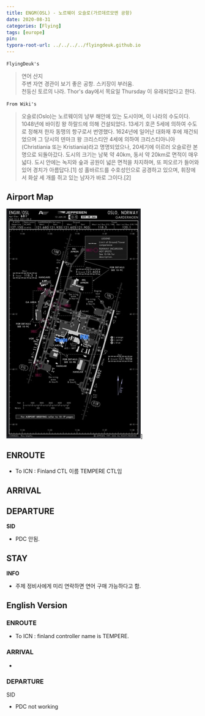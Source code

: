 ```yaml
---
title: ENGM(OSL) - 노르웨이 오슬로(가르데르모엔 공항)
date: 2020-08-31
categories: [Flying]
tags: [europe]
pin:
typora-root-url: ../../../../flyingdeuk.github.io
---
```


`FlyingDeuk's`
>연어 산지 <br>
주변 자연 경관이 보기 좋은 공항. 스키장이 부러움. <br>
천둥신 토르의 나라. Thor's day에서 목요일 Thursday 이 유래되었다고 한다.

`From Wiki's`
>오슬로(Oslo)는 노르웨이의 남부 해안에 있는 도시이며, 이 나라의 수도이다. 1048년에 바이킹 왕 하랄드에 의해 건설되었다. 13세기 호콘 5세에 의하여 수도로 정해져 한자 동맹의 항구로서 번영했다. 1624년에 일어난 대화재 후에 재건되었으며 그 당시의 덴마크 왕 크리스티안 4세에 의하여 크리스티아니아(Christiania 또는 Kristiania)라고 명명되었으나, 20세기에 이르러 오슬로란 본명으로 되돌아갔다. 도시의 크기는 남북 약 40km, 동서 약 20km로 면적이 매우 넓다. 도시 안에는 녹지와 숲과 공원이 넓은 면적을 차지하며, 또 피오르가 들어와 있어 경치가 아름답다.[1] 성 홀바르드를 수호성인으로 공경하고 있으며, 휘장에서 화살 세 개를 쥐고 있는 남자가 바로 그이다.[2]

## Airport Map
![osl](/img/flying/airport/osl_ap.jpg)]

## ENROUTE
- To ICN : Finland CTL 이름 TEMPERE CTL임

## ARRIVAL


## DEPARTURE
**SID**
- PDC 안됨.

## STAY
**INFO**
- 주제 정비사에게 미리 연락하면 연어 구매 가능하다고 함.


## English Version

### ENROUTE
- To ICN : finland controller name is TEMPERE.

### ARRIVAL
-

### DEPARTURE
SID
- PDC not working
